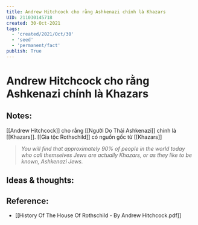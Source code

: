 ```yaml
---
title: Andrew Hitchcock cho rằng Ashkenazi chính là Khazars
UID: 211030145718
created: 30-Oct-2021
tags:
  - 'created/2021/Oct/30'
  - 'seed'
  - 'permanent/fact'
publish: True
---
```

# Andrew Hitchcock cho rằng Ashkenazi chính là Khazars

## Notes:
[[Andrew Hitchcock]] cho rằng [[Người Do Thái Ashkenazi]] chính là [[Khazars]]. [[Gia tộc Rothschild]] có nguồn gốc từ [[Khazars]]

> *You will find that approximately 90% of people in the world today who call themselves Jews are actually Khazars, or as they like to be known, Ashkenazi Jews.*


## Ideas & thoughts:

## Reference:
- [[History Of The House Of Rothschild - By Andrew Hitchcock.pdf]]
